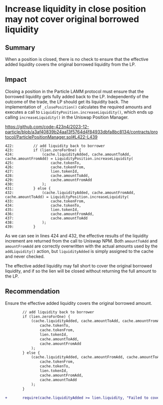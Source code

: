 # Increase liquidity in close position may not cover original borrowed liquidity

## Summary

When a position is closed, there is no check to ensure that the effective added liquidity covers the original borrowed liquidity from the LP.

## Impact

Closing a position in the Particle LAMM protocol must ensure that the borrowed liquidity gets fully added back to the LP. Independently of the outcome of the trade, the LP should get its liquidity back. The implementation of `_closePosition()` calculates the required amounts and executes a call to `LiquidityPosition.increaseLiquidity()`, which ends up calling `increaseLiquidity()` in the Uniswap Position Manager.

https://github.com/code-423n4/2023-12-particle/blob/a3af40839b24aa13f5764d4f84933dbfa8bc8134/contracts/protocol/ParticlePositionManager.sol#L422-L439

```solidity
422:         // add liquidity back to borrower
423:         if (lien.zeroForOne) {
424:             (cache.liquidityAdded, cache.amountToAdd, cache.amountFromAdd) = LiquidityPosition.increaseLiquidity(
425:                 cache.tokenTo,
426:                 cache.tokenFrom,
427:                 lien.tokenId,
428:                 cache.amountToAdd,
429:                 cache.amountFromAdd
430:             );
431:         } else {
432:             (cache.liquidityAdded, cache.amountFromAdd, cache.amountToAdd) = LiquidityPosition.increaseLiquidity(
433:                 cache.tokenFrom,
434:                 cache.tokenTo,
435:                 lien.tokenId,
436:                 cache.amountFromAdd,
437:                 cache.amountToAdd
438:             );
439:         }
```

As we can see in lines 424 and 432, the effective results of the liquidity increment are returned from the call to Uniswap NPM. Both `amountToAdd` and `amountFromAdd` are correctly overwritten with the actual amounts used by the `addLiquidity()` action, but `liquidityAdded` is simply assigned to the cache and never checked.

The effective added liquidity may fall short to cover the original borrowed liquidity, and if so the lien will be closed without returning the full amount to the LP.

## Recommendation

Ensure the effective added liquidity covers the original borrowed amount.

```diff
        // add liquidity back to borrower
        if (lien.zeroForOne) {
            (cache.liquidityAdded, cache.amountToAdd, cache.amountFromAdd) = LiquidityPosition.increaseLiquidity(
                cache.tokenTo,
                cache.tokenFrom,
                lien.tokenId,
                cache.amountToAdd,
                cache.amountFromAdd
            );
        } else {
            (cache.liquidityAdded, cache.amountFromAdd, cache.amountToAdd) = LiquidityPosition.increaseLiquidity(
                cache.tokenFrom,
                cache.tokenTo,
                lien.tokenId,
                cache.amountFromAdd,
                cache.amountToAdd
            );
        }
        
+       require(cache.liquidityAdded >= lien.liquidity, "Failed to cover borrowed liquidity");
```

